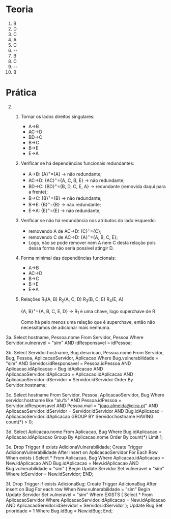 # Teoria

1. B
2. D
3. C
4. A
5. C
6. --
7. B
8. C
9. --
10. B

# Prática

2. 
    1. Tornar os lados direitos singulares:
        * A->B
        * AC->D
        * BD->C
        * B->C
        * B->E
        * E->A

    2. Verificar se há dependências funcionais redundantes: 

        * A->B: {A}<sup>+</sup>={A} $\rightarrow$ não redundante;
        * AC->D: {AC}<sup>+</sup>={A, C, B, E} $\rightarrow$ não redundante;
        * BD->C: {BD}<sup>+</sup>={B, D, C, E, A} $\rightarrow$ redundante (removida daqui para a frente);
        * B->C: {B}<sup>+</sup>={B} $\rightarrow$ não redundante;
        * B->E: {B}<sup>+</sup>={B} $\rightarrow$ não redundante;
        * E->A: {E}<sup>+</sup>={E} $\rightarrow$ não redundante;

    3. Verificar se não há redundância nos atributos do lado esquerdo:
        * removendo A de AC->D: {C}<sup>+</sup>={C};
        * removendo C de AC->D: {A}<sup>+</sup>={A, B, C, E};
        * Logo, não se pode remover nem A nem C desta relação pois dessa forma não seria possivel atingir D.

    4. Forma minimal das dependências funcionais:

        * A->B
        * AC->D
        * B->C
        * B->E
        * E->A
    
    5. Relações
        R<sub>1</sub>(A, B)
        R<sub>2</sub>(A, C, D)
        R<sub>3</sub>(B, C, E)
        R<sub>4</sub>(E, A)

        {A, B}<sup>+</sup>={A, B, C, E, D} $\rightarrow$ R<sub>1</sub> é uma chave, logo superchave de R

        Como há pelo menos uma relação que é superchave, então não necessitamos de adicionar mais nenhuma.

3a. Select hostname, Pessoa.nome
    From Servidor, Pessoa
    Where Servidor.vulneravel = "sim" AND idResponsavel = idPessoa;

3b. Select Servidor.hostname, Bug.descricao, Pessoa.nome
    From Servidor, Bug, Pessoa, AplicacaoServidor, Aplicacao
    Where Bug.vulnerabilidade = "sim" AND
    Servidor.idResponsavel = Pessoa.idPessoa AND
    Aplicacao.idAplicacao = Bug.idAplicacao AND
    AplicacaoServidor.idAplicacao = Aplicacao.idAplicacao AND
    AplicacaoServidor.idServidor = Servidor.idServidor
    Order By Servidor.hostname;

3c. Select hostname
    From Servidor, Pessoa, AplicacaoServidor, Bug
    Where servidor.hostname like "alu%" AND
    Pessoa.idPessoa = Servidor.idResponsavel AND
    Pessoa.mail = "joao.almeida@cica.pt" AND
    AplicacaoServidor.idServidor = Servidor.idServidor AND
    Bug.idAplicacao = AplicacaoServidor.idAplicacao
    GROUP BY Servidor.hostname
    HAVING count(*) > 0;

3d. Select Aplicacao.nome
    From Aplicacao, Bug
    Where Bug.idAplicacao = Aplicacao.idAplicacao
    Group By Aplicacao.nome
    Order By count(*)
    Limit 1;

3e. Drop Trigger if exists AdicionaVulnerabilidade;
    Create Trigger AdicionaVulnerabilidade
    After insert on AplicacaoServidor
    For Each Row
    When exists (
        Select *
        From Aplicacao, Bug
        Where Aplicacao.idAplicacao = New.idAplicacao AND Bug.idAplicacao = New.idAplicacao AND Bug.vulnerabilidade = "sim"
    )
    Begin
        Update Servidor
        Set vulneravel = "sim"
        Where idServidor = New.idServidor;
    END;

3f. Drop Trigger if exists AdicionaBug;
    Create Trigger AdicionaBug
    After insert on Bug
    For each row
    When New.vulnerabilidade = "sim"
    Begin
        Update Servidor
        Set vulneravel = "sim"
        Where EXISTS (
            Select *
            From AplicacaoServidor
            Where AplicacaoServidor.idAplicacao = New.idAplicacao AND AplicacaoServidor.idServidor = Servidor.idServidor
        );
        Update Bug
        Set prioridade = 1
        Where Bug.idBug = New.idBug;
    End;